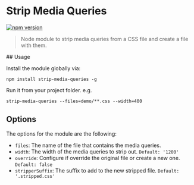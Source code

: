 # Strip Media Queries

[![npm version](https://badge.fury.io/js/strip-media-queries.svg)](https://badge.fury.io/js/strip-media-queries)

> Node module to strip media queries from a CSS file and create a file with them.

## Usage

Install the module globally via:

```shell
npm install strip-media-queries -g
```

Run it from your project folder. e.g.

```shell
strip-media-queries --files=demo/**.css --width=400
```

## Options

The options for the module are the following:

- `files`: The name of the file that contains the media queries.
- `width`: The width of the media queries to strip out. `Default: '1200'`
- `override`: Configure if override the original file or create a new one. `Default: false`
- `stripperSuffix`: The suffix to add to the new stripped file. `Default: '.stripped.css'`
